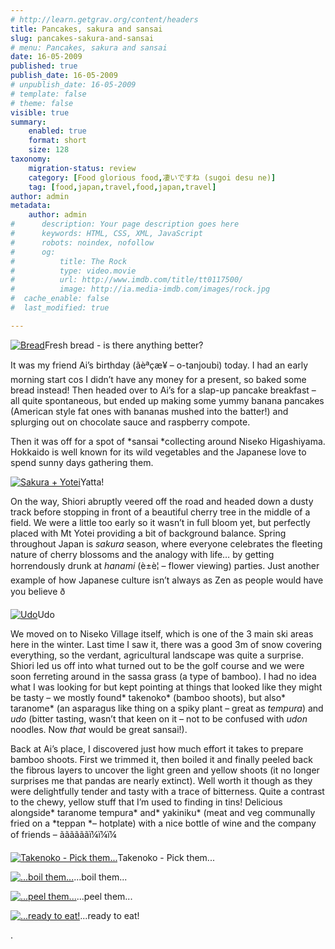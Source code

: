 ```yaml
---
# http://learn.getgrav.org/content/headers
title: Pancakes, sakura and sansai
slug: pancakes-sakura-and-sansai
# menu: Pancakes, sakura and sansai
date: 16-05-2009
published: true
publish_date: 16-05-2009
# unpublish_date: 16-05-2009
# template: false
# theme: false
visible: true
summary:
    enabled: true
    format: short
    size: 128
taxonomy:
    migration-status: review
    category: [Food glorious food,凄いですね (sugoi desu ne)]
    tag: [food,japan,travel,food,japan,travel]
author: admin
metadata:
    author: admin
#      description: Your page description goes here
#      keywords: HTML, CSS, XML, JavaScript
#      robots: noindex, nofollow
#      og:
#          title: The Rock
#          type: video.movie
#          url: http://www.imdb.com/title/tt0117500/
#          image: http://ia.media-imdb.com/images/rock.jpg
#  cache_enable: false
#  last_modified: true

---
```


[![Bread](http://user47216.vs.easily.co.uk/wp-content/uploads/2009/05/20090516_7380-133x200.jpg "Bread")](http://user47216.vs.easily.co.uk/wp-content/uploads/2009/05/20090516_7380.jpg)Fresh bread - is there anything better?



It was my friend Ai’s birthday (ã&#129;&#138;èª&#149;ç&#148;&#159;æ&#151;¥ – o-tanjoubi) today. I had an early morning start cos I didn’t have any money for a present, so baked some bread instead! Then headed over to Ai’s for a slap-up pancake breakfast – all quite spontaneous, but ended up making some yummy banana pancakes (American style fat ones with bananas mushed into the batter!) and splurging out on chocolate sauce and raspberry compote.

Then it was off for a spot of *sansai *collecting around Niseko Higashiyama. Hokkaido is well known for its wild vegetables and the Japanese love to spend sunny days gathering them.

[![Sakura + Yotei](http://user47216.vs.easily.co.uk/wp-content/uploads/2009/05/20090516_7343-200x133.jpg "Sakura + Yotei")](http://user47216.vs.easily.co.uk/wp-content/uploads/2009/05/20090516_7343.jpg)Yatta!



On the way, Shiori abruptly veered off the road and headed down a dusty track before stopping in front of a beautiful cherry tree in the middle of a field. We were a little too early so it wasn’t in full bloom yet, but perfectly placed with Mt Yotei providing a bit of background balance. Spring throughout Japan is *sakura* season, where everyone celebrates the fleeting nature of cherry blossoms and the analogy with life… by getting horrendously drunk at *hanami* (è&#138;±è¦&#139; – flower viewing) parties. Just another example of how Japanese culture isn’t always as Zen as people would have you believe ð&#159;&#153;&#130;

[![Udo](http://user47216.vs.easily.co.uk/wp-content/uploads/2009/05/20090516_7397-133x200.jpg "Udo")](http://user47216.vs.easily.co.uk/wp-content/uploads/2009/05/20090516_7397.jpg)Udo



We moved on to Niseko Village itself, which is one of the 3 main ski areas here in the winter. Last time I saw it, there was a good 3m of snow covering everything, so the verdant, agricultural landscape was quite a surprise. Shiori led us off into what turned out to be the golf course and we were soon ferreting around in the sassa grass (a type of bamboo). I had no idea what I was looking for but kept pointing at things that looked like they might be tasty – we mostly found* takenoko* (bamboo shoots), but also* taranome* (an asparagus like thing on a spiky plant – great as *tempura*) and *udo* (bitter tasting, wasn’t that keen on it – not to be confused with *udon* noodles. Now *that* would be great sansai!).

Back at Ai’s place, I discovered just how much effort it takes to prepare bamboo shoots. First we trimmed it, then boiled it and finally peeled back the fibrous layers to uncover the light green and yellow shoots (it no longer surprises me that pandas are nearly extinct). Well worth it though as they were delightfully tender and tasty with a trace of bitterness. Quite a contrast to the chewy, yellow stuff that I’m used to finding in tins! Delicious alongside* taranome tempura* and* yakiniku* (meat and veg communally fried on a *teppan *– hotplate) with a nice bottle of wine and the company of friends – ã&#129;&#138;ã&#129;&#132;ã&#129;&#151;ã&#129;&#132;ã&#129;&#157;ã&#129;&#134;ï¼&#129;ï¼&#129;ï¼&#129;

[![Takenoko - Pick them...](http://user47216.vs.easily.co.uk/wp-content/uploads/2009/05/20090516_7395-150x150.jpg "Bamboo shoot")](http://user47216.vs.easily.co.uk/wp-content/uploads/2009/05/20090516_7395.jpg)Takenoko - Pick them...



[![...boil them...](http://user47216.vs.easily.co.uk/wp-content/uploads/2009/05/20090516_7428-150x150.jpg "Boiling takenoko")](http://user47216.vs.easily.co.uk/wp-content/uploads/2009/05/20090516_7428.jpg)...boil them...



[![...peel them...](http://user47216.vs.easily.co.uk/wp-content/uploads/2009/05/20090516_7427-150x150.jpg "Peeling takenoko")](http://user47216.vs.easily.co.uk/wp-content/uploads/2009/05/20090516_7427.jpg)...peel them...



[![...ready to eat!](http://user47216.vs.easily.co.uk/wp-content/uploads/2009/05/20090516_7425-150x150.jpg "Takenoko")](http://user47216.vs.easily.co.uk/wp-content/uploads/2009/05/20090516_7425.jpg)...ready to eat!



.